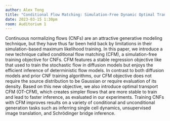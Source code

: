 ```yaml
---
author: Alex Tong
title: "Conditional Flow Matching: Simulation-Free Dynamic Optimal Transport"
date: 2023-03-15 1:30pm
room: Auditorium 1
---
```


Continuous normalizing flows (CNFs) are an attractive generative modeling technique, but they have thus far been held back by limitations in their simulation-based maximum likelihood training. In this paper, we introduce a new technique called conditional flow matching (CFM), a simulation-free training objective for CNFs. CFM features a stable regression objective like that used to train the stochastic flow in diffusion models but enjoys the efficient inference of deterministic flow models. In contrast to both diffusion models and prior CNF training algorithms, our CFM objective does not require the source distribution to be Gaussian or require evaluation of its density. Based on this new objective, we also introduce optimal transport CFM (OT-CFM), which creates simpler flows that are more stable to train and lead to faster inference, as evaluated in our experiments. Training CNFs with CFM improves results on a variety of conditional and unconditional generation tasks such as inferring single cell dynamics, unsupervised image translation, and Schrödinger bridge inference.

